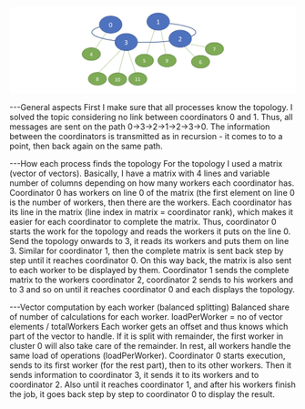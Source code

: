 ![topology](topology.png)

---General aspects
    First I make sure that all processes know the topology. I solved the topic considering no 
link between coordinators 0 and 1. Thus, all messages are sent on the path 
0->3->2->1->2->3->0. The information between the coordinators is transmitted as in recursion - it comes to
to a point, then back again on the same path.

---How each process finds the topology
    For the topology I used a matrix (vector of vectors). Basically, I have a matrix with 4 lines and
variable number of columns depending on how many workers each coordinator has. Coordinator 0 has workers
on line 0 of the matrix (the first element on line 0 is the number of workers, then there are the workers.
    Each coordinator has its line in the matrix (line index in matrix = coordinator rank), which
makes it easier for each coordinator to complete the matrix.
    Thus, coordinator 0 starts the work for the topology and reads the workers it puts on the 
line 0.
    Send the topology onwards to 3, it reads its workers and puts them on line 3. Similar for coordinator 1, 
then the complete matrix is sent back step by step until it reaches coordinator 0. On this way back, the matrix is also sent to 
each worker to be displayed by them. Coordinator 1 sends the complete matrix to the workers 
coordinator 2, coordinator 2 sends to his workers and to 3 and so on until it reaches 
coordinator 0 and each displays the topology.

---Vector computation by each worker (balanced splitting)
    Balanced share of number of calculations for each worker.
    loadPerWorker = no of vector elements / totalWorkers
    Each worker gets an offset and thus knows which part of the vector to handle.
    If it is split with remainder, the first worker in cluster 0 will also take care of the remainder. In rest,
all workers handle the same load of operations (loadPerWorker). Coordinator 0 starts execution,
sends to its first worker (for the rest part), then to its other workers. Then it sends
information to coordinator 3, it sends it to its workers and to coordinator 2. Also
until it reaches coordinator 1, and after his workers finish the job, it goes back step by step
to coordinator 0 to display the result.
